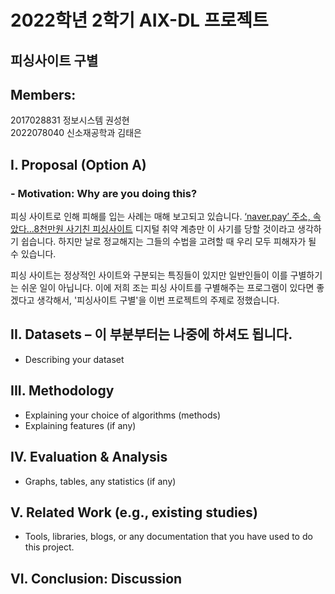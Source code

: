 # 2022학년 2학기 AIX-DL 프로젝트 
## 피싱사이트 구별  
## Members: 
2017028831 정보시스템 권성현  
2022078040 신소재공학과 김태은  
## I. Proposal (Option A)
### - Motivation: Why are you doing this?
피싱 사이트로 인해 피해를 입는 사례는 매해 보고되고 있습니다. [‘naver.pay’ 주소, 속았다…8천만원 사기친 피싱사이트](http://news.kmib.co.kr/article/view.asp?arcid=0017555416&code=61141111&sid1=ce) 디지털 취약 계층만 이 사기를 당할 것이라고 생각하기 쉽습니다. 하지만 날로 정교해지는 그들의 수법을 고려할 때 우리 모두 피해자가 될 수 있습니다.  
  
피싱 사이트는 정상적인 사이트와 구분되는 특징들이 있지만 일반인들이 이를 구별하기는 쉬운 일이 아닙니다. 이에 저희 조는 피싱 사이트를 구별해주는 프로그램이 있다면 좋겠다고 생각해서, '피싱사이트 구별'을 이번 프로젝트의 주제로 정했습니다.    
## II. Datasets – 이 부분부터는 나중에 하셔도 됩니다.
- Describing your dataset
## III. Methodology
- Explaining your choice of algorithms (methods)  
- Explaining features (if any)  
## IV. Evaluation & Analysis
- Graphs, tables, any statistics (if any)
## V. Related Work (e.g., existing studies)
- Tools, libraries, blogs, or any documentation that you have used to do this project.
## VI. Conclusion: Discussion

